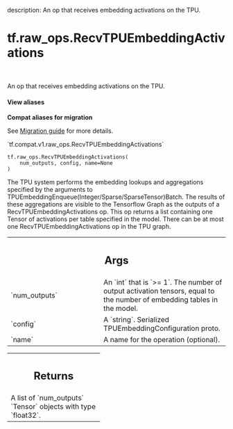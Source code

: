 description: An op that receives embedding activations on the TPU.

<div itemscope itemtype="http://developers.google.com/ReferenceObject">
<meta itemprop="name" content="tf.raw_ops.RecvTPUEmbeddingActivations" />
<meta itemprop="path" content="Stable" />
</div>

# tf.raw_ops.RecvTPUEmbeddingActivations

<!-- Insert buttons and diff -->

<table class="tfo-notebook-buttons tfo-api nocontent" align="left">

</table>



An op that receives embedding activations on the TPU.

<section class="expandable">
  <h4 class="showalways">View aliases</h4>
  <p>
<b>Compat aliases for migration</b>
<p>See
<a href="https://www.tensorflow.org/guide/migrate">Migration guide</a> for
more details.</p>
<p>`tf.compat.v1.raw_ops.RecvTPUEmbeddingActivations`</p>
</p>
</section>

<pre class="devsite-click-to-copy prettyprint lang-py tfo-signature-link">
<code>tf.raw_ops.RecvTPUEmbeddingActivations(
    num_outputs, config, name=None
)
</code></pre>



<!-- Placeholder for "Used in" -->

The TPU system performs the embedding lookups and aggregations specified by
the arguments to TPUEmbeddingEnqueue(Integer/Sparse/SparseTensor)Batch. The
results of these aggregations are visible to the Tensorflow Graph as the
outputs of a RecvTPUEmbeddingActivations op. This op returns a list containing
one Tensor of activations per table specified in the model. There can be at
most one RecvTPUEmbeddingActivations op in the TPU graph.

<!-- Tabular view -->
 <table class="responsive fixed orange">
<colgroup><col width="214px"><col></colgroup>
<tr><th colspan="2"><h2 class="add-link">Args</h2></th></tr>

<tr>
<td>
`num_outputs`
</td>
<td>
An `int` that is `>= 1`.
The number of output activation tensors, equal to the number of
embedding tables in the model.
</td>
</tr><tr>
<td>
`config`
</td>
<td>
A `string`. Serialized TPUEmbeddingConfiguration proto.
</td>
</tr><tr>
<td>
`name`
</td>
<td>
A name for the operation (optional).
</td>
</tr>
</table>



<!-- Tabular view -->
 <table class="responsive fixed orange">
<colgroup><col width="214px"><col></colgroup>
<tr><th colspan="2"><h2 class="add-link">Returns</h2></th></tr>
<tr class="alt">
<td colspan="2">
A list of `num_outputs` `Tensor` objects with type `float32`.
</td>
</tr>

</table>

